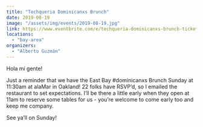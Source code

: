 ```yaml
---
title: "Techqueria Dominicanxs Brunch"
date: 2019-08-19
image: "/assets/img/events/2019-08-19.jpg"
link: https://www.eventbrite.com/e/techqueria-dominicanxs-brunch-tickets-10502297655
locations:
  - "bay-area"
organizers:
  - "Alberto Guzmán"
---
```


Hola mi gente!

Just a reminder that we have the East Bay #dominicanxs Brunch Sunday at 11:30am at alaMar in Oakland! 22 folks have RSVP’d, so I emailed the restaurant to set expectations. I’ll be there a little early when they open at 11am to reserve some tables for us - you’re welcome to come early too and keep me company.

See ya’ll on Sunday!
